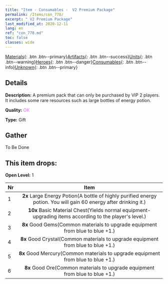 ```yaml
---
title: "Item - Consumables -  V2 Premium Package"
permalink: /Items/con_778/
excerpt: " V2 Premium Package"
last_modified_at: 2020-12-11
lang: en
ref: "con_778.md"
toc: false
classes: wide
---
```

 [Materials](/Items/){: .btn .btn--primary}[Artifacts](/Items/Artifacts/){: .btn .btn--success}[Units](/Items/Units/){: .btn .btn--warning}[Heroes](/Items/Heroes/){: .btn .btn--danger}[Consumables](/Items/Consumables/){: .btn .btn--info}[Unknown](/Items/Unknown/){: .btn .btn--primary}

## Details
 **Description:** A premium pack that can only be purchased by VIP 2 players. It includes some rare resources such as large bottles of energy potion.

 **Quality:** <span style="color: #DA70D6">OK</span>

 **Type:** Gift

## Gather

  To Be Done

## This item drops:

 **Open Level:** 1

  | Nr |      Item    |
  |:---|:------------:|
  | 1 |  **2x** Large Energy Potion(A bottle of highly purified energy potion. You will gain 60 energy after drinking it.) | 
  | 2 |  **10x** Basic Material Chest(Yields normal equipment-upgrading items according to the player's level.) | 
  | 3 |  **8x** Good Gems(Common materials to upgrade equipment from blue to blue +1.) | 
  | 4 |  **8x** Good Crystal(Common materials to upgrade equipment from blue to blue +1.) | 
  | 5 |  **8x** Good Mercury(Common materials to upgrade equipment from blue to blue +1.) | 
  | 6 |  **8x** Good Ore(Common materials to upgrade equipment from blue to blue +1.) | 
